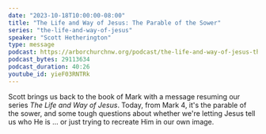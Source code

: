 ```yaml
---
date: "2023-10-18T10:00:00-08:00"
title: "The Life and Way of Jesus: The Parable of the Sower"
series: "the-life-and-way-of-jesus"
speaker: "Scott Hetherington"
type: message
podcast: https://arborchurchnw.org/podcast/the-life-and-way-of-jesus-the-parable-of-the-sower.mp3
podcast_bytes: 29113634
podcast_duration: 40:26
youtube_id: yieF03RNTRk
---
```


Scott brings us back to the book of Mark with a message resuming our series _The Life and Way of Jesus_. Today, from Mark 4, it's the parable of the sower, and some tough questions about whether we're letting Jesus tell us who He is ... or just trying to recreate Him in our own image.
